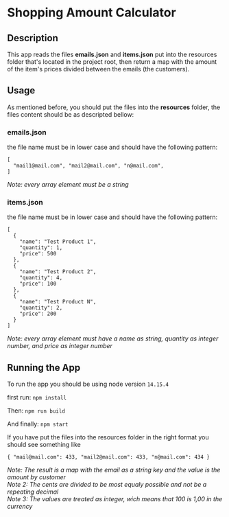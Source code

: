 # Shopping Amount Calculator

## Description
This app reads the files **emails.json** and **items.json** put into the resources folder that's located in
the project root, then return a map with the amount of the item's prices divided between the emails (the
customers).  

## Usage
As mentioned before, you should put the files into the **resources** folder, the files content should be as
descripted bellow:

### emails.json
the file name must be in lower case and should have the following pattern:
```
[
  "mail1@mail.com", "mail2@mail.com", "n@mail.com",
]
```
*Note: every array element must be a string*

### items.json
the file name must be in lower case and should have the following pattern:
```
[
  {
    "name": "Test Product 1",
    "quantity": 1,
    "price": 500
  },
  {
    "name": "Test Product 2",
    "quantity": 4,
    "price": 100
  },
  {
    "name": "Test Product N",
    "quantity": 2,
    "price": 200
  }
]
```
*Note: every array element must have a name as string, quantity as integer number, and price as integer
number*

## Running the App

To run the app you should be using node version `14.15.4`

first run: `npm install`

Then: `npm run build`

And finally: `npm start`

If you have put the files into the resources folder in the right format you should see something like
```
{ "mail@mail.com": 433, "mail2@mail.com": 433, "n@mail.com": 434 }
```
*Note: The result is a map with the email as a string key and the value is the amount by customer*  
*Note 2: The cents are divided to be most equaly possible and not be a repeating decimal*  
*Note 3: The values are treated as integer, wich means that 100 is 1,00 in the currency*  
